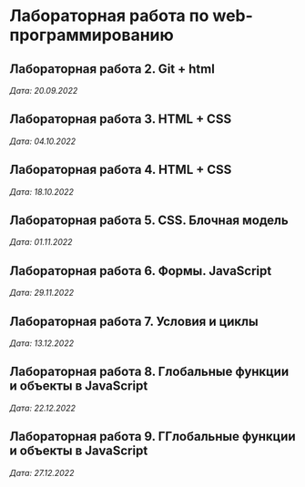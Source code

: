 # Лабораторная работа по web-программированию

## Лабораторная работа 2. Git + html

*Дата: 20.09.2022*

## Лабораторная работа 3. HTML + CSS

*Дата: 04.10.2022*

## Лабораторная работа 4. HTML + CSS

*Дата: 18.10.2022*

## Лабораторная работа 5. CSS. Блочная модель

*Дата: 01.11.2022*

## Лабораторная работа 6. Формы. JavaScript
*Дата: 29.11.2022*

## Лабораторная работа 7. Условия и циклы
*Дата: 13.12.2022*

## Лабораторная работа 8. Глобальные функции и объекты в JavaScript
*Дата: 22.12.2022*

## Лабораторная работа 9. ГГлобальные функции и объекты в JavaScript
*Дата: 27.12.2022*